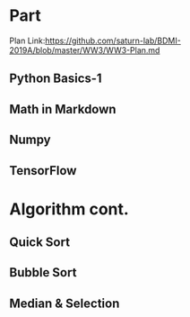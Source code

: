 # Part
Plan Link:https://github.com/saturn-lab/BDMI-2019A/blob/master/WW3/WW3-Plan.md

## Python Basics-1

## Math in Markdown

## Numpy 

## TensorFlow

# Algorithm cont.

## Quick Sort

## Bubble Sort

## Median & Selection
